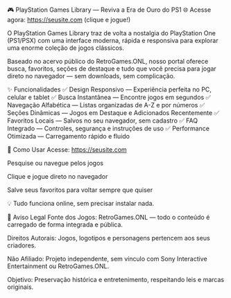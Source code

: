 🎮 PlayStation Games Library — Reviva a Era de Ouro do PS1
🌐 Acesse agora: https://seusite.com (clique e jogue!)

O PlayStation Games Library traz de volta a nostalgia do PlayStation One (PS1/PSX) com uma interface moderna, rápida e responsiva para explorar uma enorme coleção de jogos clássicos.

Baseado no acervo público do RetroGames.ONL, nosso portal oferece busca, favoritos, seções de destaque e tudo que você precisa para jogar direto no navegador — sem downloads, sem complicação.

✨ Funcionalidades
✅ Design Responsivo — Experiência perfeita no PC, celular e tablet
✅ Busca Instantânea — Encontre jogos em segundos
✅ Navegação Alfabética — Listas organizadas de A-Z e por números
✅ Seções Dinâmicas — Jogos em Destaque e Adicionados Recentemente
✅ Favoritos Locais — Salvos no seu navegador, sem cadastro
✅ FAQ Integrado — Controles, segurança e instruções de uso
✅ Performance Otimizada — Carregamento rápido e fluido

🚀 Como Usar
Acesse: https://seusite.com

Pesquise ou navegue pelos jogos

Clique e jogue direto no navegador

Salve seus favoritos para voltar sempre que quiser

💡 Tudo funciona online, sem precisar instalar nada.

📜 Aviso Legal
Fonte dos Jogos: RetroGames.ONL — todo o conteúdo é carregado de forma integrada e pública.

Direitos Autorais: Jogos, logotipos e personagens pertencem aos seus criadores.

Não Afiliado: Projeto independente, sem vínculo com Sony Interactive Entertainment ou RetroGames.ONL.

Objetivo: Preservação histórica e entretenimento, respeitando leis e marcas originais.

